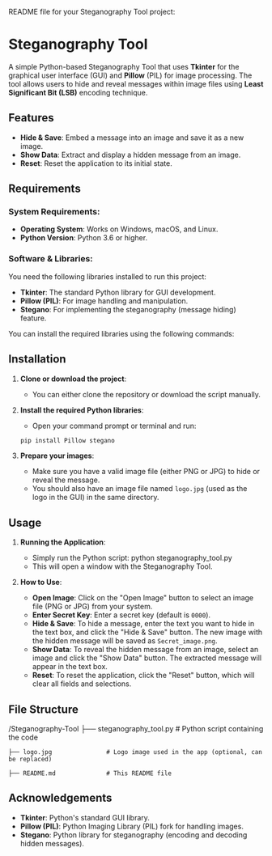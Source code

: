 README file for your Steganography Tool project:


# Steganography Tool

A simple Python-based Steganography Tool that uses **Tkinter** for the graphical user interface (GUI) and **Pillow** (PIL) for image processing.
The tool allows users to hide and reveal messages within image files using **Least Significant Bit (LSB)** encoding technique.

## Features

- **Hide & Save**: Embed a message into an image and save it as a new image.
- **Show Data**: Extract and display a hidden message from an image.
- **Reset**: Reset the application to its initial state.

## Requirements

### System Requirements:
- **Operating System**: Works on Windows, macOS, and Linux.
- **Python Version**: Python 3.6 or higher.

### Software & Libraries:
You need the following libraries installed to run this project:

- **Tkinter**: The standard Python library for GUI development.
- **Pillow (PIL)**: For image handling and manipulation.
- **Stegano**: For implementing the steganography (message hiding) feature.

You can install the required libraries using the following commands:

## Installation

1. **Clone or download the project**:
   - You can either clone the repository or download the script manually.

2. **Install the required Python libraries**:
   - Open your command prompt or terminal and run:
   ```bash
   pip install Pillow stegano
   ```

3. **Prepare your images**:
   - Make sure you have a valid image file (either PNG or JPG) to hide or reveal the message.
   - You should also have an image file named `logo.jpg` (used as the logo in the GUI) in the same directory.

## Usage

1. **Running the Application**:
   - Simply run the Python script:
   python steganography_tool.py
   - This will open a window with the Steganography Tool.

2. **How to Use**:
   - **Open Image**: Click on the "Open Image" button to select an image file (PNG or JPG) from your system.
   - **Enter Secret Key**: Enter a secret key (default is `0000`).
   - **Hide & Save**: To hide a message, enter the text you want to hide in the text box, and click the "Hide & Save" button. The new image with the hidden message will be saved as `Secret_image.png`.
   - **Show Data**: To reveal the hidden message from an image, select an image and click the "Show Data" button. The extracted message will appear in the text box.
   - **Reset**: To reset the application, click the "Reset" button, which will clear all fields and selections.

## File Structure
/Steganography-Tool
    ├── steganography_tool.py  # Python script containing the code
    
    ├── logo.jpg               # Logo image used in the app (optional, can be replaced)
    
    ├── README.md              # This README file

## Acknowledgements

- **Tkinter**: Python's standard GUI library.
- **Pillow (PIL)**: Python Imaging Library (PIL) fork for handling images.
- **Stegano**: Python library for steganography (encoding and decoding hidden messages).
  
